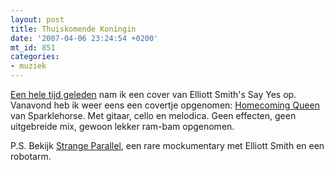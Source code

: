 ```yaml
---
layout: post
title: Thuiskomende Koningin
date: '2007-04-06 23:24:54 +0200'
mt_id: 851
categories:
- muziek
---
```

<a href="/2005/08/vers-uit-de-gar.html">Een hele tijd geleden</a> nam ik een cover van Elliott Smith's Say Yes op. Vanavond heb ik weer eens een covertje opgenomen: <a href="{{ site.url }}/files/breun%20-%20Homecoming%20Queen.m4a">Homecoming Queen</a> van Sparklehorse. Met gitaar, cello en melodica. Geen effecten, geen uitgebreide mix, gewoon lekker ram-bam opgenomen.

P.S. Bekijk <a href="http://www.youtube.com/watch?v=JgQZBsL3f8s">Strange Parallel</a>, een rare mockumentary met Elliott Smith en een robotarm.
